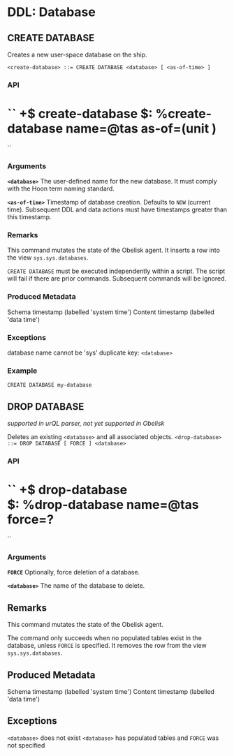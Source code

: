 # DDL: Database

## CREATE DATABASE

Creates a new user-space database on the ship.

``
<create-database> ::=
  CREATE DATABASE <database> [ <as-of-time> ]
``

### API
``
+$  create-database
  $:
    %create-database
    name=@tas
    as-of=(unit <as-of>)
  ==
``

### Arguments

**`<database>`**
The user-defined name for the new database. It must comply with the Hoon term naming standard.

**`<as-of-time>`**
Timestamp of database creation. Defaults to `NOW` (current time). Subsequent DDL and data actions must have timestamps greater than this timestamp. 

### Remarks

This command mutates the state of the Obelisk agent. It inserts a row into the view `sys.sys.databases`.

`CREATE DATABASE` must be executed independently within a script. The script will fail if there are prior commands. Subsequent commands will be ignored.

### Produced Metadata

Schema timestamp (labelled 'system time')
Content timestamp (labelled 'data time')

### Exceptions

database name cannot be 'sys'
duplicate key: `<database>`

### Example
``
  CREATE DATABASE my-database
``

## DROP DATABASE

*supported in urQL parser, not yet supported in Obelisk*

Deletes an existing `<database>` and all associated objects.
``
<drop-database> ::= DROP DATABASE [ FORCE ] <database>
``

### API
``
+$  drop-database        
  $: 
    %drop-database
    name=@tas
    force=?
  ==
``

### Arguments

**`FORCE`**
Optionally, force deletion of a database.

**`<database>`**
The name of the database to delete.

## Remarks
This command mutates the state of the Obelisk agent.

The command only succeeds when no populated tables exist in the database, unless `FORCE` is specified. It removes the row from the view `sys.sys.databases`.

## Produced Metadata
Schema timestamp (labelled 'system time')
Content timestamp (labelled 'data time')

## Exceptions
`<database>` does not exist
`<database>` has populated tables and `FORCE` was not specified